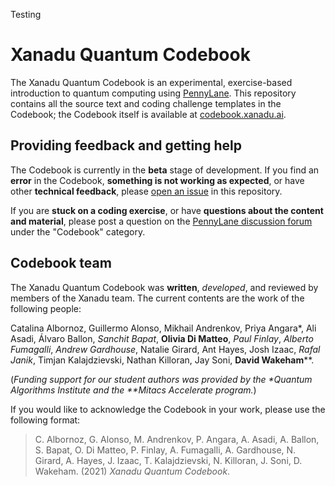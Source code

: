 Testing

# Xanadu Quantum Codebook

The Xanadu Quantum Codebook is an experimental, exercise-based introduction to
quantum computing using [PennyLane](https://pennylane.ai). This repository
contains all the source text and coding challenge templates in the Codebook;
the Codebook itself is available at [codebook.xanadu.ai](https://codebook.xanadu.ai).

## Providing feedback and getting help

The Codebook is currently in the **beta** stage of development. If you find an
**error** in the Codebook, **something is not working as expected**, or have
other **technical feedback**, please [open an
issue](https://github.com/XanaduAI/Xanadu-Quantum-Codebook/issues/new/choose) in
this repository.

If you are **stuck on a coding exercise**, or have **questions about the content
and material**, please post a question on the [PennyLane discussion
forum](https://discuss.pennylane.ai) under the "Codebook" category.

## Codebook team

The Xanadu Quantum Codebook was **written**, *developed*, and reviewed by
members of the Xanadu team. The current contents are the work of the following
people:

Catalina Albornoz, Guillermo Alonso, Mikhail Andrenkov, Priya Angara\*, Ali
Asadi, Álvaro Ballon, *Sanchit Bapat*, **Olivia Di Matteo**, *Paul Finlay*,
*Alberto Fumagalli*, *Andrew Gardhouse*, Natalie Girard, Ant Hayes, Josh Izaac,
*Rafal Janik*, Timjan Kalajdzievski, Nathan Killoran, Jay Soni, **David Wakeham**\*\*.

(*Funding support for our student authors was provided by the \*Quantum Algorithms 
Institute and the \*\*Mitacs Accelerate program.*)

If you would like to acknowledge the Codebook in your work, please use the
following format:

> C. Albornoz, G. Alonso, M. Andrenkov, P. Angara, A. Asadi, A. Ballon,
  S. Bapat, O. Di Matteo, P. Finlay, A. Fumagalli, A. Gardhouse, N. Girard,
  A. Hayes, J. Izaac, T. Kalajdzievski, N. Killoran, J. Soni, D. Wakeham. (2021)
  *Xanadu Quantum Codebook*.
